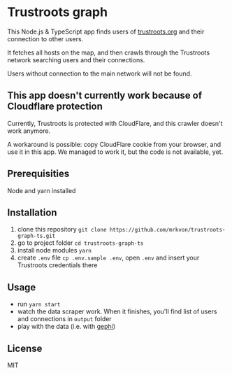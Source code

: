 # Trustroots graph

This Node.js & TypeScript app finds users of [trustroots.org](https://www.trustroots.org) and their connection to other users.

It fetches all hosts on the map, and then crawls through the Trustroots network searching users and their connections.

Users without connection to the main network will not be found.

## This app doesn't currently work because of Cloudflare protection

Currently, Trustroots is protected with CloudFlare, and this crawler doesn't work anymore.

A workaround is possible: copy CloudFlare cookie from your browser, and use it in this app. We managed to work it, but the code is not available, yet.

## Prerequisities

Node and yarn installed

## Installation

1. clone this repository `git clone https://github.com/mrkvon/trustroots-graph-ts.git`
2. go to project folder `cd trustroots-graph-ts`
3. install node modules `yarn`
4. create `.env` file `cp .env.sample .env`, open `.env` and insert your Trustroots credentials there

## Usage

- run `yarn start`
- watch the data scraper work. When it finishes, you'll find list of users and connections in `output` folder
- play with the data (i.e. with [gephi](https://gephi.org/))

## License

MIT

